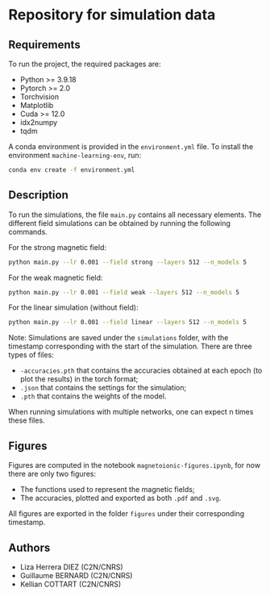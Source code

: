 # Repository for simulation data

## Requirements

To run the project, the required packages are:

- Python >= 3.9.18
- Pytorch >= 2.0
- Torchvision
- Matplotlib
- Cuda >= 12.0
- idx2numpy
- tqdm

A conda environment is provided in the `environment.yml` file. To install the environment `machine-learning-env`, run:

```bash
conda env create -f environment.yml 
```

## Description

To run the simulations, the file `main.py` contains all necessary elements. The different field simulations can be obtained by running the following commands.

For the strong magnetic field:

```bash
python main.py --lr 0.001 --field strong --layers 512 --n_models 5
```

For the weak magnetic field:

```bash
python main.py --lr 0.001 --field weak --layers 512 --n_models 5
```

For the linear simulation (without field):

```bash
python main.py --lr 0.001 --field linear --layers 512 --n_models 5
```

Note: Simulations are saved under the `simulations` folder, with the timestamp corresponding with the start of the simulation. There are three types of files:

- `-accuracies.pth` that contains the accuracies obtained at each epoch (to plot the results) in the torch format;
- `.json` that contains the settings for the simulation;
- `.pth` that contains the weights of the model.

When running simulations with multiple networks, one can expect n times these files.

## Figures

Figures are computed in the notebook `magnetoionic-figures.ipynb`, for now there are only two figures:

- The functions used to represent the magnetic fields;
- The accuracies, plotted and exported as both `.pdf` and `.svg`.

All figures are exported in the folder `figures` under their corresponding timestamp.

## Authors

- Liza Herrera DIEZ (C2N/CNRS)
- Guillaume BERNARD (C2N/CNRS)
- Kellian COTTART (C2N/CNRS)
